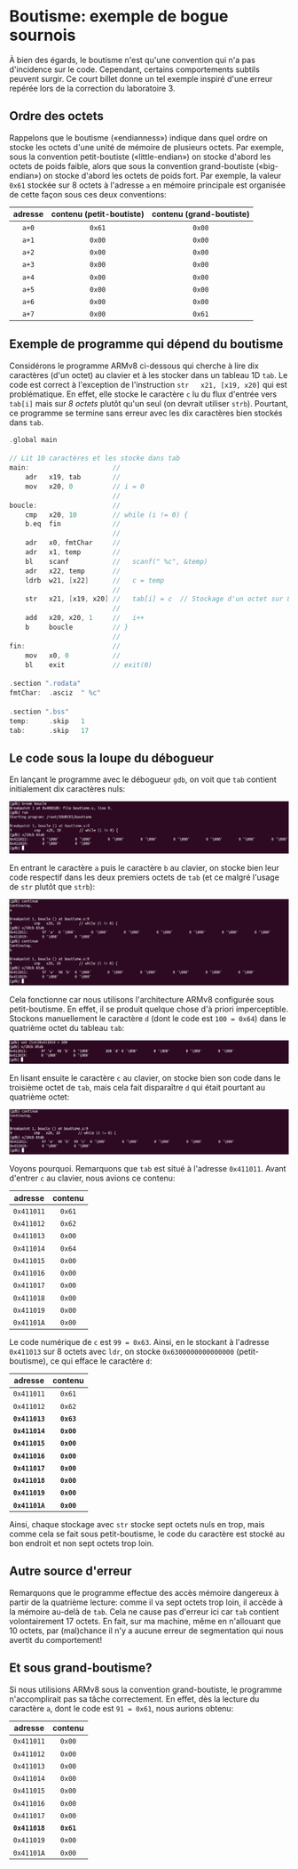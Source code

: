 # Boutisme: exemple de bogue sournois

À bien des égards, le boutisme n'est qu'une convention qui n'a pas d'incidence sur le code. Cependant, certains comportements
subtils peuvent surgir. Ce court billet donne un tel exemple inspiré d'une erreur repérée lors de la correction du laboratoire 3.

## Ordre des octets

Rappelons que le boutisme («endianness») indique dans quel ordre on stocke les octets d'une unité de mémoire de plusieurs octets.
Par exemple, sous la convention petit-boutiste («little-endian») on stocke d'abord les octets de poids faible, alors que sous
la convention grand-boutiste («big-endian») on stocke d'abord les octets de poids fort. Par exemple, la valeur ```0x61```
stockée sur 8 octets à l'adresse ```a``` en mémoire principale est organisée de cette façon sous ces deux conventions:

|adresse|contenu (petit-boutiste)|contenu (grand-boutiste)|
|:-:|:-:|:-:|
|```a+0```|```0x61```|```0x00```|
|```a+1```|```0x00```|```0x00```|
|```a+2```|```0x00```|```0x00```|
|```a+3```|```0x00```|```0x00```|
|```a+4```|```0x00```|```0x00```|
|```a+5```|```0x00```|```0x00```|
|```a+6```|```0x00```|```0x00```|
|```a+7```|```0x00```|```0x61```|

## Exemple de programme qui dépend du boutisme 

Considérons le programme ARMv8 ci-dessous qui cherche à lire dix caractères (d'un octet) au clavier et à les stocker dans un tableau 1D ```tab```.
Le code est correct à l'exception de l'instruction ```str   x21, [x19, x20]``` qui est problématique. En effet, elle stocke le caractère ```c```
lu du flux d'entrée vers ```tab[i]``` mais sur *8 octets* plutôt qu'un seul (on devrait utiliser ```strb```). Pourtant, ce programme se termine
sans erreur avec les dix caractères bien stockés dans ```tab```.

```c
.global main

// Lit 10 caractères et les stocke dans tab
main:                     //
    adr   x19, tab        //
    mov   x20, 0          // i = 0
                          //
boucle:                   //
    cmp   x20, 10         // while (i != 0) {
    b.eq  fin             //
                          //
    adr   x0, fmtChar     //
    adr   x1, temp        //
    bl    scanf           //   scanf(" %c", &temp)
    adr   x22, temp       //
    ldrb  w21, [x22]      //   c = temp
                          //
    str   x21, [x19, x20] //   tab[i] = c  // Stockage d'un octet sur 8 octets!
                          //
    add   x20, x20, 1     //   i++
    b     boucle          // }
                          //
fin:                      //
    mov   x0, 0           //
    bl    exit            // exit(0)

.section ".rodata"
fmtChar:  .asciz  " %c"

.section ".bss"
temp:     .skip   1
tab:      .skip   17

```

## Le code sous la loupe du débogueur

En lançant le programme avec le débogueur ```gdb```, on voit que ```tab``` contient initialement dix caractères nuls:

![Sortie de GDB](img/gdb1.png)

En entrant le caractère ```a``` puis le caractère ```b``` au clavier, on stocke bien leur code respectif
dans les deux premiers octets de ```tab``` (et ce malgré l'usage de ```str``` plutôt que ```strb```):

![Sortie de GDB](img/gdb2.png)

Cela fonctionne car nous utilisons l'architecture ARMv8 configurée sous petit-boutisme. En effet, il
se produit quelque chose d'à priori imperceptible. Stockons manuellement le caractère ```d``` (dont
le code est ```100 = 0x64```) dans le quatrième octet du tableau ```tab```:

![Sortie de GDB](img/gdb3.png)

En lisant ensuite le caractère ```c``` au clavier, on stocke bien son code dans le troisième octet de ```tab```,
mais cela fait disparaître ```d``` qui était pourtant au quatrième octet:

![Sortie de GDB](img/gdb4.png)

Voyons pourquoi. Remarquons que ```tab``` est situé à l'adresse ```0x411011```. Avant d'entrer ```c``` au clavier,
nous avions ce contenu:

|adresse|contenu|
|:-:|:-:|
|```0x411011```|```0x61```|
|```0x411012```|```0x62```|
|```0x411013```|```0x00```|
|```0x411014```|```0x64```|
|```0x411015```|```0x00```|
|```0x411016```|```0x00```|
|```0x411017```|```0x00```|
|```0x411018```|```0x00```|
|```0x411019```|```0x00```|
|```0x41101A```|```0x00```|


Le code numérique de ```c``` est ```99 = 0x63```. Ainsi, en le stockant à l'adresse ```0x411013``` sur 8 octets
avec ```ldr```, on stocke ```0x6300000000000000``` (petit-boutisme), ce qui efface le caractère ```d```:

|adresse|contenu|
|:-:|:-:|
|```0x411011```|```0x61```|
|```0x411012```|```0x62```|
|**```0x411013```**|**```0x63```**|
|**```0x411014```**|**```0x00```**|
|**```0x411015```**|**```0x00```**|
|**```0x411016```**|**```0x00```**|
|**```0x411017```**|**```0x00```**|
|**```0x411018```**|**```0x00```**|
|**```0x411019```**|**```0x00```**|
|**```0x41101A```**|**```0x00```**|

Ainsi, chaque stockage avec ```str``` stocke sept octets nuls en trop, mais comme cela se fait sous petit-boutisme,
le code du caractère est stocké au bon endroit et non sept octets trop loin.

## Autre source d'erreur

Remarquons que le programme effectue des accès mémoire dangereux à partir de la quatrième lecture: comme il va sept
octets trop loin, il accède à la mémoire au-delà de ```tab```. Cela ne cause pas d'erreur ici car ```tab``` contient
volontairement 17 octets. En fait, sur ma machine, même en n'allouant que 10 octets, par (mal)chance il n'y a aucune
erreur de segmentation qui nous avertit du comportement!

## Et sous grand-boutisme?

Si nous utilisions ARMv8 sous la convention grand-boutiste, le programme n'accomplirait pas sa tâche correctement.
En effet, dès la lecture du caractère ```a```, dont le code est ```91 = 0x61```, nous aurions obtenu:

|adresse|contenu|
|:-:|:-:|
|```0x411011```|```0x00```|
|```0x411012```|```0x00```|
|```0x411013```|```0x00```|
|```0x411014```|```0x00```|
|```0x411015```|```0x00```|
|```0x411016```|```0x00```|
|```0x411017```|```0x00```|
|**```0x411018```**|**```0x61```**|
|```0x411019```|```0x00```|
|```0x41101A```|```0x00```|

